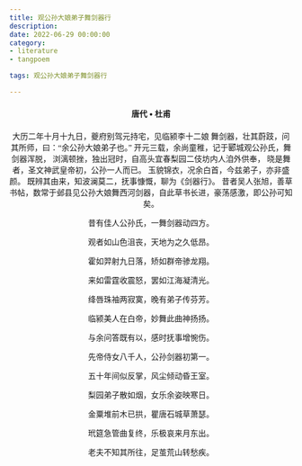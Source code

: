 ```yaml
---
title: 观公孙大娘弟子舞剑器行
description:
date: 2022-06-29 00:00:00
category:
- literature
- tangpoem

tags: 观公孙大娘弟子舞剑器行

---
```


<div id="poem-author">
唐代 • 杜甫
</div>
<div id="poem-body">
<p class="poem-paragraph">大历二年十月十九日，夔府别驾元持宅，见临颍李十二娘 舞剑器，壮其蔚跂，问其所师，曰：“余公孙大娘弟子也。” 开元三载，余尚童稚，记于郾城观公孙氏，舞剑器浑脱， 浏漓顿挫，独出冠时，自高头宜春梨园二伎坊内人洎外供奉， 晓是舞者，圣文神武皇帝初，公孙一人而已。 玉貌锦衣，况余白首，今兹弟子，亦非盛颜。 既辨其由来，知波澜莫二，抚事慷慨，聊为《剑器行》。 昔者吴人张旭，善草书帖，数常于邺县见公孙大娘舞西河剑器，自此草书长进，豪荡感激，即公孙可知矣。</p>
<p class="poem-paragraph"></p>
<p class="poem-paragraph">昔有佳人公孙氏，一舞剑器动四方。</p>
<p class="poem-paragraph">观者如山色沮丧，天地为之久低昂。</p>
<p class="poem-paragraph">霍如羿射九日落，矫如群帝骖龙翔。</p>
<p class="poem-paragraph">来如雷霆收震怒，罢如江海凝清光。</p>
<p class="poem-paragraph">绛唇珠袖两寂寞，晚有弟子传芬芳。</p>
<p class="poem-paragraph">临颍美人在白帝，妙舞此曲神扬扬。</p>
<p class="poem-paragraph">与余问答既有以，感时抚事增惋伤。</p>
<p class="poem-paragraph">先帝侍女八千人，公孙剑器初第一。</p>
<p class="poem-paragraph">五十年间似反掌，风尘倾动昏王室。</p>
<p class="poem-paragraph">梨园弟子散如烟，女乐余姿映寒日。</p>
<p class="poem-paragraph">金粟堆前木已拱，瞿唐石城草萧瑟。</p>
<p class="poem-paragraph">玳筵急管曲复终，乐极哀来月东出。</p>
<p class="poem-paragraph">老夫不知其所往，足茧荒山转愁疾。</p>

</div>

<style>

#poem-author {
    width: 100%;
    text-align: center;
    margin: 20px 0;
    font-weight: bold;
}
#poem-body {
    width: 100%;
    text-align: center;
}
.poem-paragraph {
    font-family: "仿宋"
}

</style>